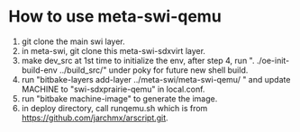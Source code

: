 # How to use meta-swi-qemu
1. git clone the main swi layer.
2. in meta-swi, git clone this meta-swi-sdxvirt layer.
3. make dev_src at 1st time to initialize the env,  after step 4,  run ". ./oe-init-build-env  ../build_src/" under poky for future new shell build.
4. run "bitbake-layers add-layer ../meta-swi/meta-swi-qemu/ " and update MACHINE to "swi-sdxprairie-qemu" in local.conf.
5. run "bitbake machine-image" to generate the image.
6. in deploy directory, call runqemu.sh which is from https://github.com/jarchmx/arscript.git.
